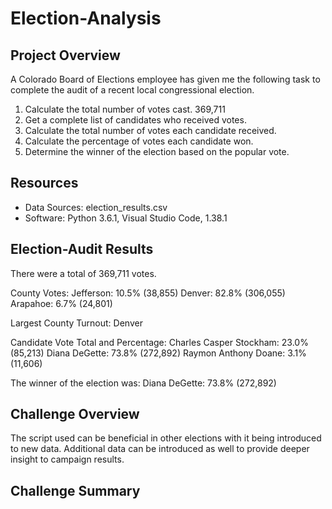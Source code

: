 # Election-Analysis

## Project Overview
A Colorado Board of Elections employee has given me the following task to complete the audit of a recent local congressional election.

1. Calculate the total number of votes cast. 369,711
2. Get a complete list of candidates who received votes. 
3. Calculate the total number of votes each candidate received.
4. Calculate the percentage of votes each candidate won.
5. Determine the winner of the election based on the popular vote.

## Resources
- Data Sources: election_results.csv
- Software: Python 3.6.1, Visual Studio Code, 1.38.1

## Election-Audit Results
There were a total  of 369,711 votes.

County Votes:
  Jefferson: 10.5% (38,855)
  Denver: 82.8% (306,055)
  Arapahoe: 6.7% (24,801)

Largest County Turnout: Denver

Candidate Vote Total and Percentage: 
  Charles Casper Stockham: 23.0% (85,213)
  Diana DeGette: 73.8% (272,892)
  Raymon Anthony Doane: 3.1% (11,606)

The winner of the election was:
  Diana DeGette: 73.8% (272,892)


  
## Challenge Overview
 The script used can be beneficial in other elections with it being introduced to new data. Additional data can be introduced as well to provide deeper insight to campaign results. 

## Challenge Summary
